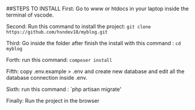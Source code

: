 ##STEPS TO INSTALL
First: Go to www or htdocs in your laptop inside the terminal of vscode.


Second: Run this command to install the project:
`git clone https://github.com/hsndev18/myblog.git`

Third: Go inside the folder after finish the install with this command :
`cd myblog`

Forth: run this command: 
`composer install`


Fifth: copy .env.example > .env
and create new database and edit all the database connection inside .env.

Sixth: run this command :
`php artisan migrate'

Finally: Run the project in the browser 
